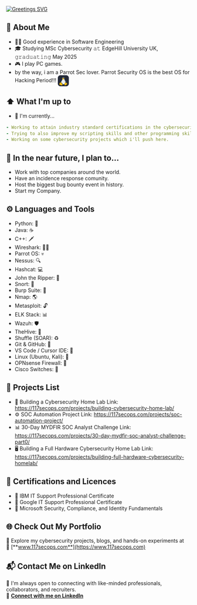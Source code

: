 [![Greetings SVG](https://readme-typing-svg.demolab.com?font=Fira+Code&size=14&pause=1000&color=24F709&background=000000&center=true&multiline=true&random=false&width=800&height=120&lines=Hello+there!;I'm+Otori+Samson,+but+you+can+call+me+'PilotVader',+or+simply+'117';A+cybersecurity+analyst;I'm+here+to+ensure+that+digital+threats+meet+their+match.;I+secure,+I+protect,+I+conquer.;Welcome+to+my+README)]()

## :book: About Me
- 👨‍💻 Good experience in Software Engineering
- 🎓 Studying MSc Cybersecurity 𝚊𝚝 EdgeHill University UK, 𝚐𝚛𝚊𝚍𝚞𝚊𝚝𝚒𝚗𝚐 May 2025
- 🎮 I play PC games.
- by the way, i am a Parrot Sec lover. Parrot Security OS is the best OS for Hacking Period!!! [<img src="https://raw.githubusercontent.com/tandpfun/skill-icons/main/icons/Linux-Dark.svg" height="30em" align="center" alt="Arch Linux Logo" title="Arch Linux Logo"/>](https://parrotsec.org/)

## ⬆ What I'm up to
- 🔨 I'm currently...
```yaml
- Working to attain industry standard certifications in the cybersecurity field.
- Trying to also improve my scripting skills and other programming skills.
- Working on some cybersecurity projects which i'll push here.
```

## 🎯 In the near future, I plan to...

  - Work with top companies around the world.
  - Have an incidence response comunity.
  - Host the biggest bug bounty event in history.
  - Start my Company.

   
## ⚙️ Languages and Tools

  - Python: 🐍
  - Java: ☕️
  - C++: 🗡️
  - Wireshark: 🕵️‍♂️
  - Parrot OS: 💀
  - Nessus: 🔍
  - Hashcat: 💻
  - John the Ripper: 🔑
  - Snort: 🚨
  - Burp Suite: 🐛
  - Nmap: 🌎
  - Metasploit: 🔓
  - ELK Stack: 📊
  - Wazuh: 🛡️
  - TheHive: 🐝
  - Shuffle (SOAR): ♻️
  - Git & GitHub: 🔧
  - VS Code / Cursor IDE: 🧠
  - Linux (Ubuntu, Kali): 🐧
  - OPNsense Firewall: 🔐
  - Cisco Switches: 📡


## 📁 Projects List
- 🔧 Building a Cybersecurity Home Lab Link: https://117secops.com/projects/building-cybersecurity-home-lab/
- ⚙️ SOC Automation Project Link: https://117secops.com/projects/soc-automation-project/
- 📊 30-Day MYDFIR SOC Analyst Challenge Link: https://117secops.com/projects/30-day-mydfir-soc-analyst-challenge-part0/
- 🖥️ Building a Full Hardware Cybersecurity Home Lab Link: https://117secops.com/projects/building-full-hardware-cybersecurity-homelab/

## 📂 Certifications and Licences
- 📜 IBM IT Support Professional Certificate
- 📜 Google IT Support Professional Certificate
- 📜 Microsoft Security, Compliance, and Identity Fundamentals


## 🌐 Check Out My Portfolio

🚀 Explore my cybersecurity projects, blogs, and hands-on experiments at  
🔗 [**www.117secops.com**](https://www.117secops.com)


## 📬 Contact Me on LinkedIn

💼 I'm always open to connecting with like-minded professionals, collaborators, and recruiters.  
🔗 [**Connect with me on LinkedIn**](https://www.linkedin.com/in/otori-samson/)




</br>
</br>
</br>
</a>
 </p>
 
</br>
</br>
</br>
</br>
